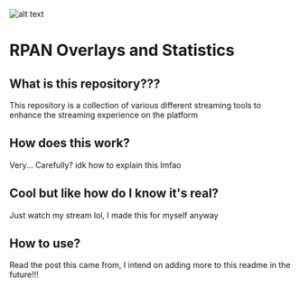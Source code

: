 ![alt text](https://raw.githubusercontent.com/willow-rubenstein/RPAN_Overlays_And_Statistics/master/in_action.png)

# RPAN Overlays and Statistics

## What is this repository???
This repository is a collection of various different streaming tools to enhance the streaming experience on the platform

## How does this work?
Very... Carefully? idk how to explain this lmfao

## Cool but like how do I know it's real?
Just watch my stream lol, I made this for myself anyway

## How to use?
Read the post this came from, I intend on adding more to this readme in the future!!!